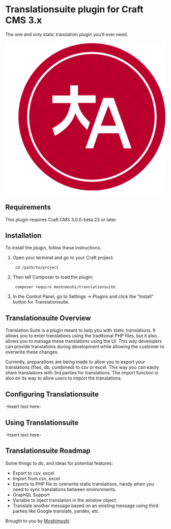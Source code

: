 # Translationsuite plugin for Craft CMS 3.x

The one and only static translation plugin you'll ever need.

![Logo](src/web/assets/dist/img/Translationsuite-icon.svg)

## Requirements

This plugin requires Craft CMS 3.0.0-beta.23 or later.

## Installation

To install the plugin, follow these instructions.

1. Open your terminal and go to your Craft project:

        cd /path/to/project

2. Then tell Composer to load the plugin:

        composer require moshimoshi/translationsuite

3. In the Control Panel, go to Settings → Plugins and click the “Install” button for Translationsuite.

## Translationsuite Overview

Translation Suite is a plugin meant to help you with static translations. It allows you to enter translations using
the traditional PHP files, but it also allows you to manage these translations using the UI. This way developers can
provide translations during development while allowing the customer to overwrite these changes.

Currently, preparations are being made to allow you to export your translations (files, db, combined) to csv or excel.
This way you can easily share translations with 3rd parties for translations. The import function is also on its 
way to allow users to import the translations.

## Configuring Translationsuite

-Insert text here-

## Using Translationsuite

-Insert text here-

## Translationsuite Roadmap

Some things to do, and ideas for potential features:

* Export to csv, excel
* Import from csv, excel
* Exports to PHP file to overwrite static translations, handy when you need to sync translations between environments.
* GraphQL Support
* Variable to inject translation in the window object.
* Translate another message based on an existing message using third parties like Google translate, yandex, etc.

Brought to you by [Moshimoshi](moshimoshi.be)
